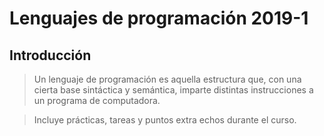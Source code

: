 # Lenguajes de programación  2019-1

## Introducción 

> Un lenguaje de programación es aquella estructura que, con una cierta base sintáctica y semántica, imparte distintas instrucciones a un programa de computadora.



> Incluye prácticas, tareas y puntos extra echos durante el curso.


